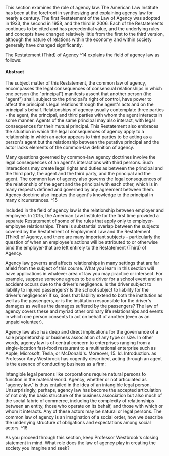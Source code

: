 
This section examines the role of agency law. The American Law Institute has been at the forefront in synthesizing and explaining agency law for nearly a century. The first Restatement of the Law of Agency was adopted in 1933, the second in 1958, and the third in 2006. Each of the Restatements continues to be cited and has precedential value, and the underlying rules and concepts have changed relatively little from the first to the third version, although the nature of relations within the economy and within society generally have changed significantly.

The Restatement (Third) of Agency ^14 explains the field of agency law as follows:


#### Abstract

The subject matter of this Restatement, the common law of agency, encompasses the legal consequences of consensual relationships in which one person (the "principal") manifests assent that another person (the "agent") shall, subject to the principal's right of control, have power to affect the principal's legal relations through the agent's acts and on the principal's behalf. Relationships of agency usually contemplate three parties - the agent, the principal, and third parties with whom the agent interacts in some manner. Agents of the same principal may also interact, with legal consequences for their mutual principal. This Restatement also embraces the situation in which the legal consequences of agency apply to a relationship in which an actor appears to third parties to be acting as a person's agent but the relationship between the putative principal and the actor lacks elements of the common-law definition of agency.

Many questions governed by common-law agency doctrines involve the legal consequences of an agent's interactions with third persons. Such interactions may create legal rights and duties as between the principal and the third party, the agent and the third party, and the principal and the agent. The common law of agency also governs the legal consequences of the relationship of the agent and the principal with each other, which is in many respects defined and governed by any agreement between them. Agency doctrine also imputes the agent's knowledge to the principal in many circumstances. ^15


Included in the field of agency law is the relationship between employer and employee. In 2015, the American Law Institute for the first time provided a separate Restatement of some of the rules that apply only to employer-employee relationships. There is substantial overlap between the subjects covered by the Restatement of Employment Law and the Restatement (Third) of Agency, and there are many important subjects - particularly the question of when an employee's actions will be attributed to or otherwise bind the employer-that are left entirely to the Restatement (Third) of Agency.

Agency law governs and affects relationships in many settings that are far afield from the subject of this course. What you learn in this section will have applications in whatever area of law you may practice or intersect. For example, suppose someone agrees to be a driver for a school event and an accident occurs due to the driver's negligence. Is the driver subject to liability to injured passengers? Is the school subject to liability for the driver's negligence? If so, does that liability extend to both the institution as well as the passengers, or is the institution responsible for the driver's damages as well as the damages suffered by the passengers? The law of agency covers these and myriad other ordinary life relationships and events in which one person consents to act on behalf of another (even as an unpaid volunteer).

Agency law also has deep and direct implications for the governance of a sole proprietorship or business association of any type or size. In other words, agency law is of central concern to enterprises ranging from a single-location fast-food restaurant to a multinational enterprise such as Apple, Microsoft, Tesla, or McDonald's. Moreover, 15. Id. Introduction.
as Professor Amy Westbrook has cogently described, acting through an agent is the essence of conducting business as a firm:

Intangible legal persons like corporations require natural persons to function in the material world. Agency, whether or not articulated as "agency law," is thus entailed in the idea of an intangible legal person. Unsurprisingly, perhaps, agency law has become the accepted articulation of not only the basic structure of the business association but also much of the social fabric of commerce, including the complexity of relationships between an entity, those who operate on its behalf, and those with which or whom it interacts. Any of these actors may be natural or legal persons. The common law of agency is an imagination of a social order, how we describe the underlying structure of obligations and expectations among social actors. ^16

As you proceed through this section, keep Professor Westbrook's closing statement in mind. What role does the law of agency play in creating the society you imagine and seek?


[^0]: 14. American Law Institute, Restatement (Third) of Agency (2006).